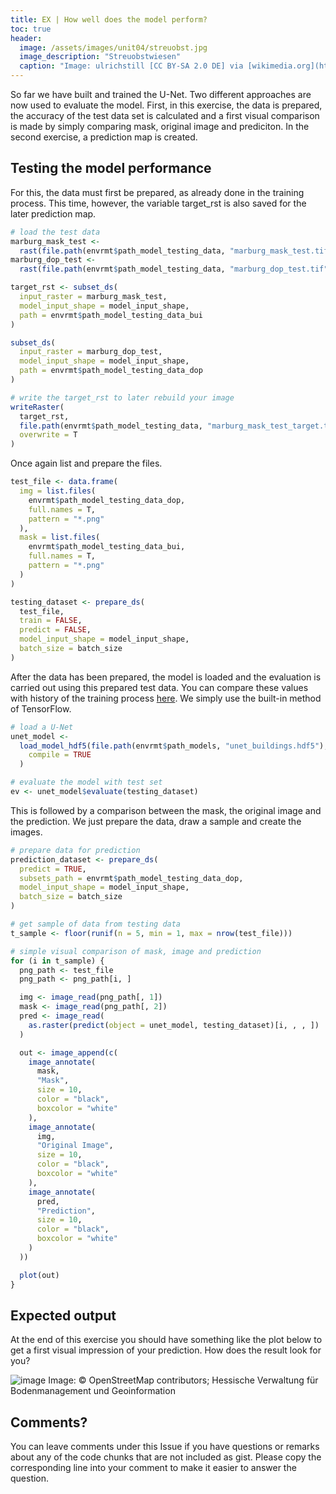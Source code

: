 ```yaml
---
title: EX | How well does the model perform?
toc: true
header:
  image: /assets/images/unit04/streuobst.jpg
  image_description: "Streuobstwiesen"
  caption: "Image: ulrichstill [CC BY-SA 2.0 DE] via [wikimedia.org](https://commons.wikimedia.org/wiki/File:Tuebingen_Streuobstwiese.jpg)"
---
```



So far we have built and trained the U-Net. Two different approaches are now used to evaluate the model. First, in this exercise, the data is prepared, the accuracy of the test data set is calculated and a first visual comparison is made by simply comparing mask, original image and prediciton. In the second exercise, a prediction map is created.

## Testing the model performance
For this, the data must first be prepared, as already done in the training process. This time, however, the variable target_rst is also saved for the later prediction map. 

```r
# load the test data
marburg_mask_test <-
  rast(file.path(envrmt$path_model_testing_data, "marburg_mask_test.tif"))
marburg_dop_test <-
  rast(file.path(envrmt$path_model_testing_data, "marburg_dop_test.tif"))

target_rst <- subset_ds(
  input_raster = marburg_mask_test,
  model_input_shape = model_input_shape,
  path = envrmt$path_model_testing_data_bui
)

subset_ds(
  input_raster = marburg_dop_test,
  model_input_shape = model_input_shape,
  path = envrmt$path_model_testing_data_dop
)

# write the target_rst to later rebuild your image
writeRaster(
  target_rst,
  file.path(envrmt$path_model_testing_data, "marburg_mask_test_target.tif"),
  overwrite = T
)
```
Once again list and prepare the files.

```r 
test_file <- data.frame(
  img = list.files(
    envrmt$path_model_testing_data_dop,
    full.names = T,
    pattern = "*.png"
  ),
  mask = list.files(
    envrmt$path_model_testing_data_bui,
    full.names = T,
    pattern = "*.png"
  )
)

testing_dataset <- prepare_ds(
  test_file,
  train = FALSE,
  predict = FALSE,
  model_input_shape = model_input_shape,
  batch_size = batch_size
)
```

After the data has been prepared, the model is loaded and the evaluation is carried out using this prepared test data. You can compare these values with history of the training process [here](). We simply use the built-in method of TensorFlow.

```r
# load a U-Net
unet_model <-
  load_model_hdf5(file.path(envrmt$path_models, "unet_buildings.hdf5"),
    compile = TRUE
  )

# evaluate the model with test set
ev <- unet_model$evaluate(testing_dataset)
```
This is followed by a comparison between the mask, the original image and the prediction. We just prepare the data, draw a sample and create the images.


```r 
# prepare data for prediction
prediction_dataset <- prepare_ds(
  predict = TRUE,
  subsets_path = envrmt$path_model_testing_data_dop,
  model_input_shape = model_input_shape,
  batch_size = batch_size
)

# get sample of data from testing data
t_sample <- floor(runif(n = 5, min = 1, max = nrow(test_file)))

# simple visual comparison of mask, image and prediction
for (i in t_sample) {
  png_path <- test_file
  png_path <- png_path[i, ]

  img <- image_read(png_path[, 1])
  mask <- image_read(png_path[, 2])
  pred <- image_read(
    as.raster(predict(object = unet_model, testing_dataset)[i, , , ])
  )

  out <- image_append(c(
    image_annotate(
      mask,
      "Mask",
      size = 10,
      color = "black",
      boxcolor = "white"
    ),
    image_annotate(
      img,
      "Original Image",
      size = 10,
      color = "black",
      boxcolor = "white"
    ),
    image_annotate(
      pred,
      "Prediction",
      size = 10,
      color = "black",
      boxcolor = "white"
    )
  ))

  plot(out)
}
```

## Expected output
At the end of this exercise you should have something like the plot below to get a first visual impression of your prediction. How does the result look for you?


![image](../assets/images/unit04/prediction.png)
Image: © OpenStreetMap contributors; Hessische Verwaltung für Bodenmanagement und Geoinformation 

## Comments?
You can leave comments under this Issue if you have questions or remarks about any of the code chunks that are not included as gist. Please copy the corresponding line into your comment to make it easier to answer the question. 


<script src="https://utteranc.es/client.js"
        repo="GeoMOER/geoAI"
        issue-term="GeoAI_2021_unit_04_EX_performance"
        theme="github-light"
        crossorigin="anonymous"
        async>
</script>

